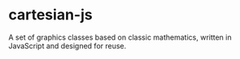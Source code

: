 # cartesian-js
A set of graphics classes based on classic mathematics, written in JavaScript and designed for reuse.
